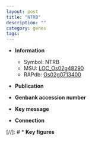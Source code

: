 ```yaml
---
layout: post
title: "NTRB"
description: ""
category: genes
tags: 
---
```


* **Information**  
    + Symbol: NTRB  
    + MSU: [LOC_Os02g48290](http://rice.uga.edu/cgi-bin/ORF_infopage.cgi?orf=LOC_Os02g48290)  
    + RAPdb: [Os02g0713400](http://rapdb.dna.affrc.go.jp/viewer/gbrowse_details/irgsp1?name=Os02g0713400)  

* **Publication**  

* **Genbank accession number**  

* **Key message**  

* **Connection**  

[//]: # * **Key figures**  


